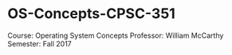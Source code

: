 # OS-Concepts-CPSC-351
Course: Operating System Concepts
Professor: William McCarthy
Semester: Fall 2017
